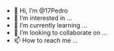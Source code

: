 - 👋 Hi, I’m @17Pedro
- 👀 I’m interested in ...
- 🌱 I’m currently learning ...
- 💞️ I’m looking to collaborate on ...
- 📫 How to reach me ...

<!---
17Pedro/17Pedro is a ✨ special ✨ repository because its `README.md` (this file) appears on your GitHub profile.
You can click the Preview link to take a look at your changes.
--->
